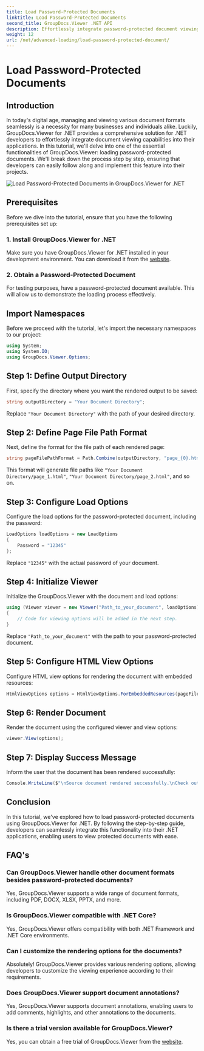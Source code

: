 ```yaml
---
title: Load Password-Protected Documents
linktitle: Load Password-Protected Documents
second_title: GroupDocs.Viewer .NET API
description: Effortlessly integrate password-protected document viewing into .NET applications using GroupDocs.Viewer for .NET. Follow our step-by-step tutorial for seamless.
weight: 12
url: /net/advanced-loading/load-password-protected-document/
---
```


# Load Password-Protected Documents

## Introduction
In today's digital age, managing and viewing various document formats seamlessly is a necessity for many businesses and individuals alike. Luckily, GroupDocs.Viewer for .NET provides a comprehensive solution for .NET developers to effortlessly integrate document viewing capabilities into their applications. In this tutorial, we'll delve into one of the essential functionalities of GroupDocs.Viewer: loading password-protected documents. We'll break down the process step by step, ensuring that developers can easily follow along and implement this feature into their projects.

![Load Password-Protected Documents in GroupDocs.Viewer for .NET](/viewer/advanced-loading/load-password-protected-documents-img.png)

## Prerequisites
Before we dive into the tutorial, ensure that you have the following prerequisites set up:
### 1. Install GroupDocs.Viewer for .NET
Make sure you have GroupDocs.Viewer for .NET installed in your development environment. You can download it from the [website](https://releases.groupdocs.com/viewer/net/).
### 2. Obtain a Password-Protected Document
For testing purposes, have a password-protected document available. This will allow us to demonstrate the loading process effectively.

## Import Namespaces
Before we proceed with the tutorial, let's import the necessary namespaces to our project:
```csharp
using System;
using System.IO;
using GroupDocs.Viewer.Options;
```

## Step 1: Define Output Directory
First, specify the directory where you want the rendered output to be saved:
```csharp
string outputDirectory = "Your Document Directory";
```
Replace `"Your Document Directory"` with the path of your desired directory.
## Step 2: Define Page File Path Format
Next, define the format for the file path of each rendered page:
```csharp
string pageFilePathFormat = Path.Combine(outputDirectory, "page_{0}.html");
```
This format will generate file paths like `"Your Document Directory/page_1.html"`, `"Your Document Directory/page_2.html"`, and so on.
## Step 3: Configure Load Options
Configure the load options for the password-protected document, including the password:
```csharp
LoadOptions loadOptions = new LoadOptions
{
    Password = "12345"
};
```
Replace `"12345"` with the actual password of your document.
## Step 4: Initialize Viewer
Initialize the GroupDocs.Viewer with the document and load options:
```csharp
using (Viewer viewer = new Viewer("Path_to_your_document", loadOptions))
{
    // Code for viewing options will be added in the next step.
}
```
Replace `"Path_to_your_document"` with the path to your password-protected document.
## Step 5: Configure HTML View Options
Configure HTML view options for rendering the document with embedded resources:
```csharp
HtmlViewOptions options = HtmlViewOptions.ForEmbeddedResources(pageFilePathFormat);
```
## Step 6: Render Document
Render the document using the configured viewer and view options:
```csharp
viewer.View(options);
```
## Step 7: Display Success Message
Inform the user that the document has been rendered successfully:
```csharp
Console.WriteLine($"\nSource document rendered successfully.\nCheck output in {outputDirectory}.");
```

## Conclusion
In this tutorial, we've explored how to load password-protected documents using GroupDocs.Viewer for .NET. By following the step-by-step guide, developers can seamlessly integrate this functionality into their .NET applications, enabling users to view protected documents with ease.
## FAQ's
### Can GroupDocs.Viewer handle other document formats besides password-protected documents?
Yes, GroupDocs.Viewer supports a wide range of document formats, including PDF, DOCX, XLSX, PPTX, and more.
### Is GroupDocs.Viewer compatible with .NET Core?
Yes, GroupDocs.Viewer offers compatibility with both .NET Framework and .NET Core environments.
### Can I customize the rendering options for the documents?
Absolutely! GroupDocs.Viewer provides various rendering options, allowing developers to customize the viewing experience according to their requirements.
### Does GroupDocs.Viewer support document annotations?
Yes, GroupDocs.Viewer supports document annotations, enabling users to add comments, highlights, and other annotations to the documents.
### Is there a trial version available for GroupDocs.Viewer?
Yes, you can obtain a free trial of GroupDocs.Viewer from the [website](https://releases.groupdocs.com/).

